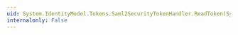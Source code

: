 ```yaml
---
uid: System.IdentityModel.Tokens.Saml2SecurityTokenHandler.ReadToken(System.Xml.XmlReader)
internalonly: False
---
```

